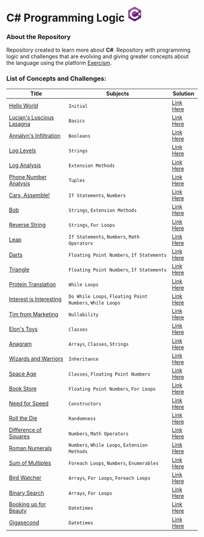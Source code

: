 # C# Programming Logic <img src="https://raw.githubusercontent.com/devicons/devicon/master/icons/csharp/csharp-original.svg" alt="csharp" width="40" height="40"/>

### About the Repository

Repository created to learn more about **C#**. Repository with programming logic and challenges that are evolving and
giving greater concepts about the language using the platform [Exercism](https://exercism.org/).

### List of Concepts and Challenges:

| Title                                                 | Subjects                                                  | Solution                                                        | 
|-------------------------------------------------------|-----------------------------------------------------------|-----------------------------------------------------------------|
| [Hello World](hello-world)                            | `Initial`                                                 | [Link Here](hello-world/HelloWorld.cs)                          |
| [Lucian's Luscious Lasagna](lucians-luscious-lasagna) | `Basics`                                                  | [Link Here](lucians-luscious-lasagna/LuciansLusciousLasagna.cs) |
| [Annalyn's Infiltration](annalyns-infiltration)       | `Booleans`                                                | [Link Here](annalyns-infiltration/AnnalynsInfiltration.cs)      |
| [Log Levels](log-levels)                              | `Strings`                                                 | [Link Here](log-levels/LogLevels.cs)                            |
| [Log Analysis](log-analysis)                          | `Extension Methods`                                       | [Link Here](log-analysis/LogAnalysis.cs)                        |
| [Phone Number Analysis](phone-number-analysis)        | `Tuples`                                                  | [Link Here](phone-number-analysis/PhoneNumberAnalysis.cs)       |
| [Cars, Assemble!](cars-assemble)                      | `If Statements`, `Numbers`                                | [Link Here](cars-assemble/CarsAssemble.cs)                      |
| [Bob](bob)                                            | `Strings`, `Extension Methods`                            | [Link Here](bob/Bob.cs)                                         |
| [Reverse String](reverse-string)                      | `Strings`, `For Loops`                                    | [Link Here](reverse-string/ReverseString.cs)                    |
| [Leap](leap)                                          | `If Statements`, `Numbers`,  `Math Operators`             | [Link Here](leap/Leap.cs)                                       |
| [Darts](darts)                                        | `Floating Point Numbers`, `If Statements`                 | [Link Here](darts/Darts.cs)                                     |
| [Triangle](triangle)                                  | `Floating Point Numbers`, `If Statements`                 | [Link Here](triangle/Triangle.cs)                               |
| [Protein Translation](protein-translation)            | `While Loops`                                             | [Link Here](protein-translation/ProteinTranslation.cs)          |
| [Interest is Interesting](interest-is-interesting)    | `Do While Loops`, `Floating Point Numbers`, `While Loops` | [Link Here](interest-is-interesting/InterestIsInteresting.cs)   |
| [Tim from Marketing](tim-from-marketing)              | `Nullability`                                             | [Link Here](tim-from-marketing/TimFromMarketing.cs)             |
| [Elon's Toys](elons-toys)                             | `Classes`                                                 | [Link Here](elons-toys/ElonsToys.cs)                            |
| [Anagram](anagram)                                    | `Arrays`, `Classes`, `Strings`                            | [Link Here](anagram/Anagram.cs)                                 |
| [Wizards and Warriors](wizards-and-warriors)          | `Inheritance`                                             | [Link Here](wizards-and-warriors/WizardsAndWarriors.cs)         |
| [Space Age](space-age)                                | `Classes`, `Floating Point Numbers`                       | [Link Here](space-age/SpaceAge.cs)                              |
| [Book Store](book-store)                              | `Floating Point Numbers`, `For Loops`                     | [Link Here](book-store/BookStore.cs)                            |
| [Need for Speed](need-for-speed)                      | `Constructors`                                            | [Link Here](need-for-speed/NeedForSpeed.cs)                     |
| [Roll the Die](roll-the-die)                          | `Randomness`                                              | [Link Here](roll-the-die/RollTheDie.cs)                         |
| [Difference of Squares](difference-of-squares)        | `Numbers`, `Math Operators`                               | [Link Here](difference-of-squares/DifferenceOfSquares.cs)       |
| [Roman Numerals](roman-numerals)                      | `Numbers`, `While Loops`, `Extension Methods`             | [Link Here](roman-numerals/RomanNumerals.cs)                    |
| [Sum of Multiples](sum-of-multiples)                  | `Foreach Loops`, `Numbers`, `Enumerables`                 | [Link Here](sum-of-multiples/SumOfMultiples.cs)                 |
| [Bird Watcher](bird-watcher)                          | `Arrays`, `For Loops`, `Foreach Loops`                    | [Link Here](bird-watcher/BirdWatcher.cs)                        |
| [Binary Search](binary-search)                        | `Arrays`, `For Loops`                                     | [Link Here](binary-search/BinarySearch.cs)                      |
| [Booking up for Beauty](booking-up-for-beauty)        | `Datetimes`                                               | [Link Here](booking-up-for-beauty/BookingUpForBeauty.cs)        |
| [Gigasecond](gigasecond)                              | `Datetimes`                                               | [Link Here](gigasecond/Gigasecond.cs)                           |
